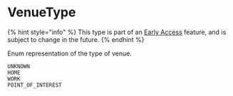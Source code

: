 # VenueType

{% hint style="info" %}
This type is part of an [Early Access](../../../../appendix/feature-production-readiness.md) feature, and is subject to change in the future.
{% endhint %}

Enum representation of the type of venue.

```
UNKNOWN
HOME
WORK
POINT_OF_INTEREST
```
